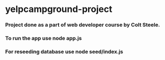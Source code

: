# yelpcampground-project

### Project done as a part of web developer course by Colt Steele.

### To run the app  use node app.js
### For reseeding database use node seed/index.js
